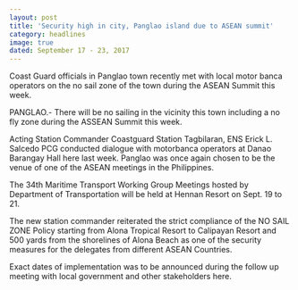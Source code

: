 ```yaml
---
layout: post
title: 'Security high in city, Panglao island due to ASEAN summit'
category: headlines
image: true
dated: September 17 - 23, 2017
---
```


Coast Guard officials in Panglao town recently met with local motor banca operators on the no sail zone of the town during the ASEAN Summit this week. 

PANGLAO.- There will be no sailing in the vicinity this town including a no fly zone during the ASSEAN Summit this week.  

Acting Station Commander Coastguard Station Tagbilaran, ENS Erick L. Salcedo PCG conducted dialogue with motorbanca operators at Danao Barangay Hall here last week.
Panglao was once again chosen to be the venue of one of the ASEAN meetings in the Philippines. 

The 34th Maritime Transport Working Group Meetings hosted by Department of Transportation will be held at Hennan Resort on Sept. 19 to 21.

The new station commander reiterated the strict compliance of the NO SAIL ZONE Policy starting from Alona Tropical Resort to Calipayan Resort and 500 yards from the shorelines of Alona Beach as one of the security measures for the delegates from different ASEAN Countries. 

Exact dates of implementation was to be announced during the follow up meeting with local government and other stakeholders here.
